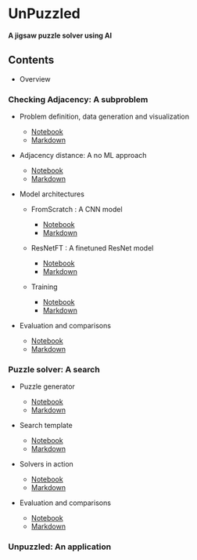 # UnPuzzled
__A jigsaw puzzle solver using AI__


## Contents

* Overview

### Checking Adjacency: A subproblem

   - Problem definition, data generation and visualization
     - [Notebook](Checking_adjacency_dataset.ipynb)
     - [Markdown](Checking_adjacency_dataset.md)
     
   - Adjacency distance: A no ML approach
     - [Notebook]()
     - [Markdown]()
     
   - Model architectures
     - FromScratch : A CNN model
       - [Notebook]()
       - [Markdown]() 
       
     - ResNetFT : A finetuned ResNet model
       - [Notebook]()
       - [Markdown]()
       
     - Training
       - [Notebook]()
       - [Markdown]()
       
   - Evaluation and comparisons
       - [Notebook]()
       - [Markdown]()


### Puzzle solver: A search

* Puzzle generator
  - [Notebook]()
  - [Markdown]()

* Search template
  - [Notebook]()
  - [Markdown]()

* Solvers in action
  - [Notebook]()
  - [Markdown]()

* Evaluation and comparisons
  - [Notebook]()
  - [Markdown]()



### Unpuzzled: An application


 
 
 


